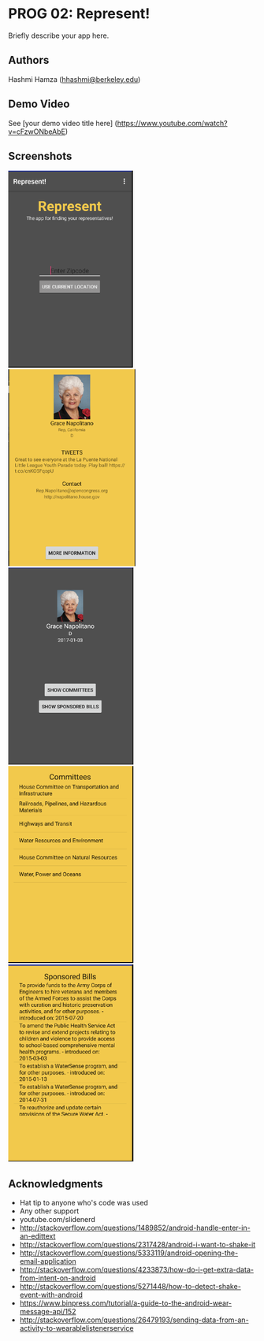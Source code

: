 # PROG 02: Represent!

Briefly describe your app here.

## Authors

Hashmi Hamza ([hhashmi@berkeley.edu](mailto:your_email@berkeley.edu))

## Demo Video

See [your demo video title here] (https://www.youtube.com/watch?v=cFzwONbeAbE)

## Screenshots

<img src="screenshots/main.png" height="400" alt="Screenshot"/>
<img src="screenshots/1.png" height="400" alt="Screenshot"/>
<img src="screenshots/2.png" height="400" alt="Screenshot"/>
<img src="screenshots/3.png" height="400" alt="Screenshot"/>
<img src="screenshots/4.png" height="400" alt="Screenshot"/>


## Acknowledgments

* Hat tip to anyone who's code was used
* Any other support
* youtube.com/slidenerd
* http://stackoverflow.com/questions/1489852/android-handle-enter-in-an-edittext
* http://stackoverflow.com/questions/2317428/android-i-want-to-shake-it
* http://stackoverflow.com/questions/5333119/android-opening-the-email-application
* http://stackoverflow.com/questions/4233873/how-do-i-get-extra-data-from-intent-on-android
* http://stackoverflow.com/questions/5271448/how-to-detect-shake-event-with-android
* https://www.binpress.com/tutorial/a-guide-to-the-android-wear-message-api/152
* http://stackoverflow.com/questions/26479193/sending-data-from-an-activity-to-wearablelistenerservice
